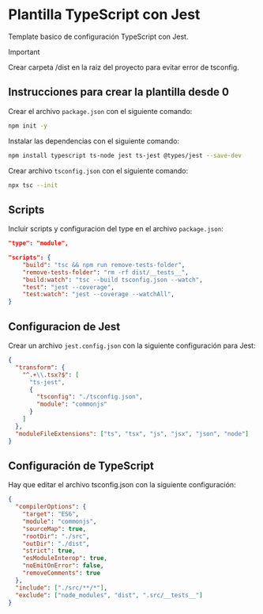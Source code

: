 # Plantilla TypeScript con Jest

Template basico de configuración TypeScript con Jest.
<br>

> [!IMPORTANT]
> Crear carpeta /dist en la raiz del proyecto para evitar error de tsconfig.

## Instrucciones para crear la plantilla desde 0

Crear el archivo `package.json` con el siguiente comando:

```bash
npm init -y
```

Instalar las dependencias con el siguiente comando:

```bash
npm install typescript ts-node jest ts-jest @types/jest --save-dev
```

Crear archivo `tsconfig.json` con el siguiente comando:

```bash
npx tsc --init
```

## Scripts

Incluir scripts y configuracion del type en el archivo `package.json`:

```json
"type": "module",

"scripts": {
    "build": "tsc && npm run remove-tests-folder",
    "remove-tests-folder": "rm -rf dist/__tests__",
    "build:watch": "tsc --build tsconfig.json --watch",
    "test": "jest --coverage",
    "test:watch": "jest --coverage --watchAll",
}
```

## Configuracion de Jest

Crear un archivo `jest.config.json` con la siguiente configuración para Jest:

```json
{
  "transform": {
    "^.+\\.tsx?$": [
      "ts-jest",
      {
        "tsconfig": "./tsconfig.json",
        "module": "commonjs"
      }
    ]
  },
  "moduleFileExtensions": ["ts", "tsx", "js", "jsx", "json", "node"]
}
```

## Configuración de TypeScript

Hay que editar el archivo tsconfig.json con la siguiente configuración:

```json
{
  "compilerOptions": {
    "target": "ES6",
    "module": "commonjs",
    "sourceMap": true,
    "rootDir": "./src",
    "outDir": "./dist",
    "strict": true,
    "esModuleInterop": true,
    "noEmitOnError": false,
    "removeComments": true
  },
  "include": ["./src/**/*"],
  "exclude": ["node_modules", "dist", ".src/__tests__"]
}
```
